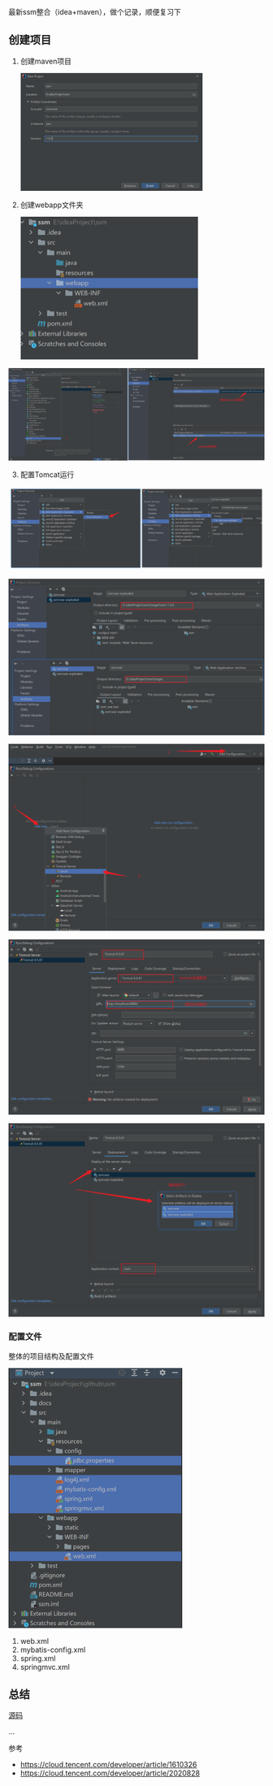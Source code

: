 最新ssm整合（idea+maven），做个记录，顺便复习下

## 创建项目

1. 创建maven项目

   <img src="docs/assets/ssm-1.png" style="zoom:35%;" />

2. 创建webapp文件夹

   <img src="docs/assets/ssm-2.png" style="zoom:50%;" />

![](docs/assets/ssm-3.png)

3. 配置Tomcat运行

![](docs/assets/ssm-4.png)

<img src="docs/assets/ssm-5.png" style="zoom:50%;" />

![](docs/assets/ssm-6.png)

![](docs/assets/ssm-7.png)

<img src="docs/assets/ssm-8.png" style="zoom:50%;" />

### 配置文件

整体的项目结构及配置文件

<img src="docs/assets/ssm-9.png" style="zoom:50%;" />

1. web.xml
2. mybatis-config.xml
3. spring.xml
4. springmvc.xml

## 总结
[源码](https://github.com/aguoxing/ssm)

...




参考

- https://cloud.tencent.com/developer/article/1610326
- https://cloud.tencent.com/developer/article/2020828





































